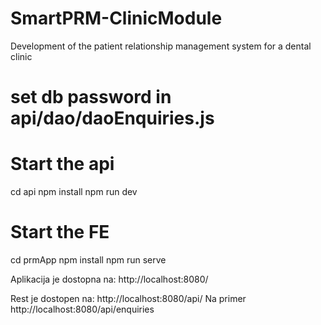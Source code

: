 # SmartPRM-ClinicModule
Development of the patient relationship management system for a dental clinic


# set db password in api/dao/daoEnquiries.js

# Start the api
cd api
npm install
npm run dev

# Start the FE
cd prmApp
npm install
npm run serve

Aplikacija je dostopna na:
http://localhost:8080/

Rest je dostopen na:
http://localhost:8080/api/
Na primer 
http://localhost:8080/api/enquiries